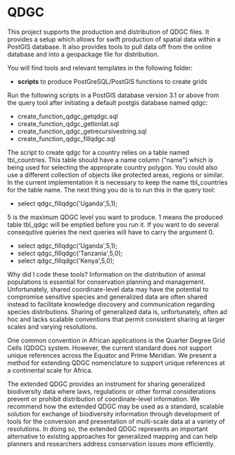 QDGC
====

This project supports the production and distribution of QDGC files. It provides a setup which allows for swift production of spatial data within a PostGIS database. It also provides tools to pull data off from the online database and into a geopackage file for distribution.

You will find tools and relevant templates in the following folder:

- **scripts** to produce PostGreSQL/PostGIS functions to create grids

Run the following scripts in a PostGIS database version 3.1 or above from the query tool after initiating a default postgis database named qdgc:
- create_function_qdgc_getqdgc.sql
- create_function_qdgc_getlonlat.sql
- create_function_qdgc_getrecursivestring.sql
- create_function_qdgc_fillqdgc.sql

The script to create qdgc for a country relies on a table named tbl_countries. This table should have a name column ("name") which is being used for selecting the approprate country polygon. You could also use a different collection of objects like protected areas, regions or similar. In the current implementation it is necessary to keep the name tbl_countries for the table name. The next thing you do is to run this in the query tool:

- select qdgc_fillqdgc('Uganda',5,1);

5 is the maximum QDGC level you want to produce. 1 means the produced table tbl_qdgc will be emptied before you run it. If you want to do several consequtive queries the next queries will have to carry the argument 0.

- select qdgc_fillqdgc('Uganda',5,1);
- select qdgc_fillqdgc('Tanzania',5,0);
- select qdgc_fillqdgc('Kenya',5,0);

Why did I code these tools? Information on the distribution of animal populations is essential for conservation planning and management. Unfortunately, shared coordinate-level data may have the potential to compromise sensitive species and generalized data are often shared instead to facilitate knowledge discovery and communication regarding species distributions. Sharing of generalized data is, unfortunately, often ad hoc and lacks scalable conventions that permit consistent sharing at larger scales and varying resolutions. 

One common convention in African applications is the Quarter Degree Grid Cells (QDGC) system. However, the current standard does not support unique references across the Equator and Prime Meridian. We present a method for extending QDGC nomenclature to support unique references at a continental scale for Africa. 

The extended QDGC provides an instrument for sharing generalized biodiversity data where laws, regulations or other formal considerations prevent or prohibit distribution of coordinate-level information. We recommend how the extended QDGC may be used as a standard, scalable solution for exchange of biodiversity information through development of tools for the conversion and presentation of multi-scale data at a variety of resolutions. In doing so, the extended QDGC represents an important alternative to existing approaches for generalized mapping and can help planners and researchers address conservation issues more efficiently.
